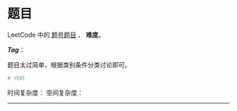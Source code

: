 # 题目

LeetCode 中的 [题号题目](href) 、 **难度**。

***Tag***：

题目太过简单，根据类别条件分类讨论即可。

```Python
# 代码
```

时间复杂度：
空间复杂度：

---
